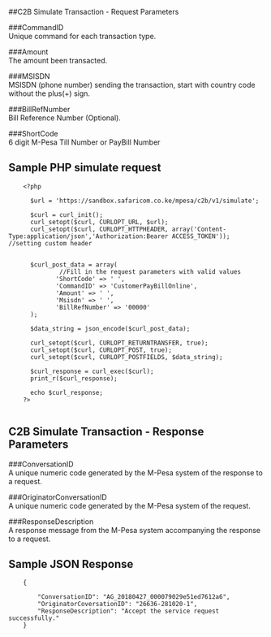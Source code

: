 ##C2B Simulate Transaction - Request Parameters

###CommandID 	
Unique command for each transaction type.

###Amount 	
The amount been transacted.

###MSISDN 	
MSISDN (phone number) sending the transaction, start with country code without the plus(+) sign.

###BillRefNumber 	
Bill Reference Number (Optional).

###ShortCode 	
6 digit M-Pesa Till Number or PayBill Number


## Sample PHP simulate request
```
	<?php

	  $url = 'https://sandbox.safaricom.co.ke/mpesa/c2b/v1/simulate';

	  $curl = curl_init();
	  curl_setopt($curl, CURLOPT_URL, $url);
	  curl_setopt($curl, CURLOPT_HTTPHEADER, array('Content-Type:application/json','Authorization:Bearer ACCESS_TOKEN')); //setting custom header


	  $curl_post_data = array(
	          //Fill in the request parameters with valid values
	         'ShortCode' => ' ',
	         'CommandID' => 'CustomerPayBillOnline',
	         'Amount' => ' ',
	         'Msisdn' => ' ',
	         'BillRefNumber' => '00000'
	  );

	  $data_string = json_encode($curl_post_data);

	  curl_setopt($curl, CURLOPT_RETURNTRANSFER, true);
	  curl_setopt($curl, CURLOPT_POST, true);
	  curl_setopt($curl, CURLOPT_POSTFIELDS, $data_string);

	  $curl_response = curl_exec($curl);
	  print_r($curl_response);

	  echo $curl_response;
	?>


```

## C2B Simulate Transaction - Response Parameters

###ConversationID 	
A unique numeric code generated by the M-Pesa system of the response to a request.

###OriginatorConversationID 	
A unique numeric code generated by the M-Pesa system of the request.

###ResponseDescription 	
A response message from the M-Pesa system accompanying the response to a request.

## Sample JSON Response
```
	{
	
	    "ConversationID": "AG_20180427_000079029e51ed7612a6",
	    "OriginatorCoversationID": "26636-281020-1",
	    "ResponseDescription": "Accept the service request successfully."
	}

```
